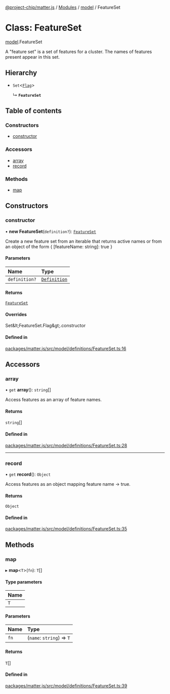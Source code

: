[@project-chip/matter.js](../README.md) / [Modules](../modules.md) / [model](../modules/model.md) / FeatureSet

# Class: FeatureSet

[model](../modules/model.md).FeatureSet

A "feature set" is a set of features for a cluster.  The names of features
present appear in this set.

## Hierarchy

- `Set`\<[`Flag`](../modules/model.FeatureSet.md#flag)\>

  ↳ **`FeatureSet`**

## Table of contents

### Constructors

- [constructor](model.FeatureSet-1.md#constructor)

### Accessors

- [array](model.FeatureSet-1.md#array)
- [record](model.FeatureSet-1.md#record)

### Methods

- [map](model.FeatureSet-1.md#map)

## Constructors

### constructor

• **new FeatureSet**(`definition?`): [`FeatureSet`](model.FeatureSet-1.md)

Create a new feature set from an iterable that returns active names or
from an object of the form { [featureName: string]: true }

#### Parameters

| Name | Type |
| :------ | :------ |
| `definition?` | [`Definition`](../modules/model.FeatureSet.md#definition) |

#### Returns

[`FeatureSet`](model.FeatureSet-1.md)

#### Overrides

Set\&lt;FeatureSet.Flag\&gt;.constructor

#### Defined in

[packages/matter.js/src/model/definitions/FeatureSet.ts:16](https://github.com/project-chip/matter.js/blob/dfd1dc35/packages/matter.js/src/model/definitions/FeatureSet.ts#L16)

## Accessors

### array

• `get` **array**(): `string`[]

Access features as an array of feature names.

#### Returns

`string`[]

#### Defined in

[packages/matter.js/src/model/definitions/FeatureSet.ts:28](https://github.com/project-chip/matter.js/blob/dfd1dc35/packages/matter.js/src/model/definitions/FeatureSet.ts#L28)

___

### record

• `get` **record**(): `Object`

Access features as an object mapping feature name -> true.

#### Returns

`Object`

#### Defined in

[packages/matter.js/src/model/definitions/FeatureSet.ts:35](https://github.com/project-chip/matter.js/blob/dfd1dc35/packages/matter.js/src/model/definitions/FeatureSet.ts#L35)

## Methods

### map

▸ **map**\<`T`\>(`fn`): `T`[]

#### Type parameters

| Name |
| :------ |
| `T` |

#### Parameters

| Name | Type |
| :------ | :------ |
| `fn` | (`name`: `string`) => `T` |

#### Returns

`T`[]

#### Defined in

[packages/matter.js/src/model/definitions/FeatureSet.ts:39](https://github.com/project-chip/matter.js/blob/dfd1dc35/packages/matter.js/src/model/definitions/FeatureSet.ts#L39)
